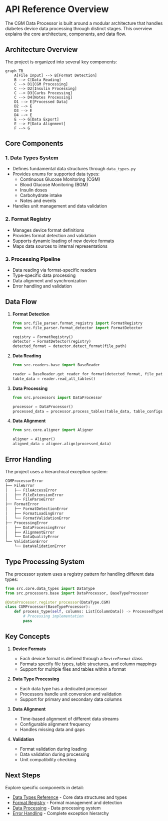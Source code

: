 # API Reference Overview

The CGM Data Processor is built around a modular architecture that handles diabetes device data processing through distinct stages. This overview explains the core architecture, components, and data flow.

## Architecture Overview

The project is organized into several key components:

```mermaid
graph TB
    A[File Input] --> B[Format Detection]
    B --> C[Data Reading]
    C --> D1[CGM Processing]
    C --> D2[Insulin Processing]
    C --> D3[Carbs Processing]
    C --> D4[Notes Processing]
    D1 --> E[Processed Data]
    D2 --> E
    D3 --> E
    D4 --> E
    E --> G[Data Export]
    E --> F[Data Alignment]
    F --> G
```

## Core Components

### 1. Data Types System
- Defines fundamental data structures through `data_types.py`
- Provides enums for supported data types:
    - Continuous Glucose Monitoring (CGM)
    - Blood Glucose Monitoring (BGM)
    - Insulin doses
    - Carbohydrate intake
    - Notes and events
- Handles unit management and data validation

### 2. Format Registry
- Manages device format definitions
- Provides format detection and validation
- Supports dynamic loading of new device formats
- Maps data sources to internal representations

### 3. Processing Pipeline
- Data reading via format-specific readers
- Type-specific data processing
- Data alignment and synchronization
- Error handling and validation

## Data Flow

1. **Format Detection**
   ```python
   from src.file_parser.format_registry import FormatRegistry
   from src.file_parser.format_detector import FormatDetector
   
   registry = FormatRegistry()
   detector = FormatDetector(registry)
   detected_format = detector.detect_format(file_path)
   ```

2. **Data Reading**
   ```python
   from src.readers.base import BaseReader
   
   reader = BaseReader.get_reader_for_format(detected_format, file_path)
   table_data = reader.read_all_tables()
   ```

3. **Data Processing**
   ```python
   from src.processors import DataProcessor
   
   processor = DataProcessor()
   processed_data = processor.process_tables(table_data, table_configs)
   ```

4. **Data Alignment**
   ```python
   from src.core.aligner import Aligner
   
   aligner = Aligner()
   aligned_data = aligner.align(processed_data)
   ```

## Error Handling

The project uses a hierarchical exception system:

```python
CGMProcessorError
├── FileError
│   ├── FileAccessError
│   ├── FileExtensionError
│   └── FileParseError
├── FormatError
│   ├── FormatDetectionError
│   ├── FormatLoadingError
│   └── FormatValidationError
├── ProcessingError
│   ├── DataProcessingError
│   ├── AlignmentError
│   └── DataQualityError
└── ValidationError
    └── DataValidationError
```

## Type Processing System

The processor system uses a registry pattern for handling different data types:

```python
from src.core.data_types import DataType
from src.processors.base import DataProcessor, BaseTypeProcessor

@DataProcessor.register_processor(DataType.CGM)
class CGMProcessor(BaseTypeProcessor):
    def process_type(self, columns: List[ColumnData]) -> ProcessedTypeData:
        # Processing implementation
        pass
```

## Key Concepts

1. **Device Formats**
   - Each device format is defined through a `DeviceFormat` class
   - Formats specify file types, table structures, and column mappings
   - Support for multiple files and tables within a format

2. **Data Type Processing**
   - Each data type has a dedicated processor
   - Processors handle unit conversion and validation
   - Support for primary and secondary data columns

3. **Data Alignment**
   - Time-based alignment of different data streams
   - Configurable alignment frequency
   - Handles missing data and gaps

4. **Validation**
   - Format validation during loading
   - Data validation during processing
   - Unit compatibility checking

## Next Steps

Explore specific components in detail:

- [Data Types Reference](core/data-types.md) - Core data structures and types
- [Format Registry](core/format-registry.md) - Format management and detection
- [Data Processing](processing/index.md) - Data processing system
- [Error Handling](core/exceptions.md) - Complete exception hierarchy